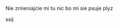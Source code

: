 Nie zmieniajcie mi tu nic bo mi sie psuje plyz
<!-- ----------------------------------------- -->
ssij